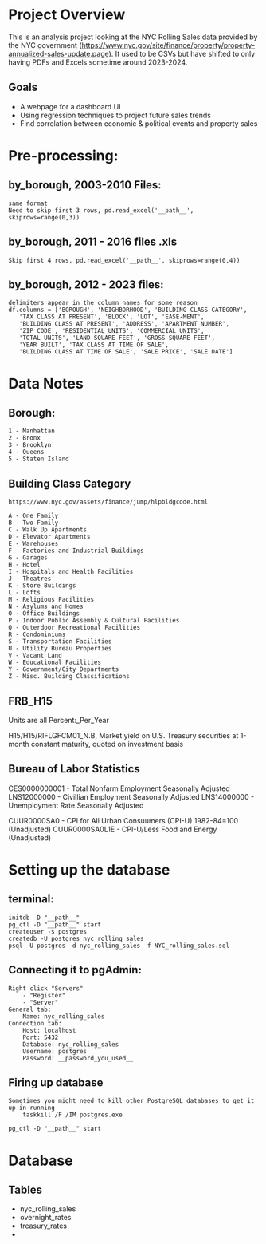 # Project Overview
This is an analysis project looking at the NYC Rolling Sales data provided by the NYC government (https://www.nyc.gov/site/finance/property/property-annualized-sales-update.page).
It used to be CSVs but have shifted to only having PDFs and Excels sometime around 2023-2024.

## Goals
* A webpage for a dashboard UI
* Using regression techniques to project future sales trends
* Find correlation between economic & political events and property sales

# Pre-processing:
## by_borough, 2003-2010 Files:
    same format
    Need to skip first 3 rows, pd.read_excel('__path__', skiprows=range(0,3))

## by_borough, 2011 - 2016 files .xls
    Skip first 4 rows, pd.read_excel('__path__', skiprows=range(0,4))

## by_borough, 2012 - 2023 files:
    delimiters appear in the column names for some reason
    df.columns = ['BOROUGH', 'NEIGHBORHOOD', 'BUILDING CLASS CATEGORY',
       'TAX CLASS AT PRESENT', 'BLOCK', 'LOT', 'EASE-MENT',
       'BUILDING CLASS AT PRESENT', 'ADDRESS', 'APARTMENT NUMBER',
       'ZIP CODE', 'RESIDENTIAL UNITS', 'COMMERCIAL UNITS',
       'TOTAL UNITS', 'LAND SQUARE FEET', 'GROSS SQUARE FEET',
       'YEAR BUILT', 'TAX CLASS AT TIME OF SALE',
       'BUILDING CLASS AT TIME OF SALE', 'SALE PRICE', 'SALE DATE']

# Data Notes
## Borough:
    1 - Manhattan
    2 - Bronx
    3 - Brooklyn 
    4 - Queens
    5 - Staten Island

## Building Class Category
    https://www.nyc.gov/assets/finance/jump/hlpbldgcode.html
    
    A - One Family
    B - Two Family
    C - Walk Up Apartments
    D - Elevator Apartments
    E - Warehouses
    F - Factories and Industrial Buildings
    G - Garages
    H - Hotel
    I - Hospitals and Health Facilities
    J - Theatres
    K - Store Buildings
    L - Lofts
    M - Religious Facilities
    N - Asylums and Homes
    O - Office Buildings
    P - Indoor Public Assembly & Cultural Facilities
    Q - Outerdoor Recreational Facilities
    R - Condominiums
    S - Transportation Facilities
    U - Utility Bureau Properties
    V - Vacant Land
    W - Educational Facilities
    Y - Government/City Departments
    Z - Misc. Building Classifications

## FRB_H15
Units are all Percent:_Per_Year

H15/H15/RIFLGFCM01_N.B, Market yield on U.S. Treasury securities at 1-month constant maturity, quoted on investment basis

## Bureau of Labor Statistics

CES0000000001 - Total Nonfarm Employment Seasonally Adjusted
LNS12000000 - Civillian Employment Seasonally Adjusted
LNS14000000 - Unemployment Rate Seasonally Adjusted

CUUR0000SA0 - CPI for All Urban Consuumers (CPI-U) 1982-84=100 (Unadjusted)
CUUR0000SA0L1E - CPI-U/Less Food and Energy (Unadjusted)

# Setting up the database
## terminal:
    initdb -D "__path__"
    pg_ctl -D "__path__" start
    createuser -s postgres
    createdb -U postgres nyc_rolling_sales
    psql -U postgres -d nyc_rolling_sales -f NYC_rolling_sales.sql

## Connecting it to pgAdmin:
    Right click "Servers"
        - "Register"
        - "Server"
    General tab:
        Name: nyc_rolling_sales
    Connection tab:
        Host: localhost
        Port: 5432
        Database: nyc_rolling_sales
        Username: postgres
        Password: __password_you_used__

## Firing up database
    Sometimes you might need to kill other PostgreSQL databases to get it up in running
        taskkill /F /IM postgres.exe
    
    pg_ctl -D "__path__" start

# Database
## Tables
* nyc_rolling_sales
* overnight_rates
* treasury_rates
* 
